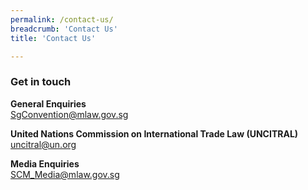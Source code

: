 ```yaml
---
permalink: /contact-us/
breadcrumb: 'Contact Us'
title: 'Contact Us'

---
```


### **Get in touch** ###

**General Enquiries**
<br><a href="mailto:SgConvention@mlaw.gov.sg">SgConvention@mlaw.gov.sg</a>

**United Nations Commission on International Trade Law (UNCITRAL)**
<br><a href="mailto:uncitral@un.org">uncitral@un.org</a>

**Media Enquiries**
<br><a href="mailto:SCM_Media@mlaw.gov.sg">SCM_Media@mlaw.gov.sg</a>
